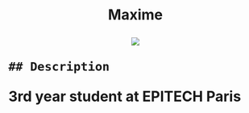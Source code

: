 <h1><p align="center">Maxime</p> 
<p align="center">
    <a href="https://github.com/maxime-dodin">
        <img src="https://gpvc.arturio.dev/maxime-dodin">
    </a>
</p>

    ## Description
3rd year student at EPITECH Paris
